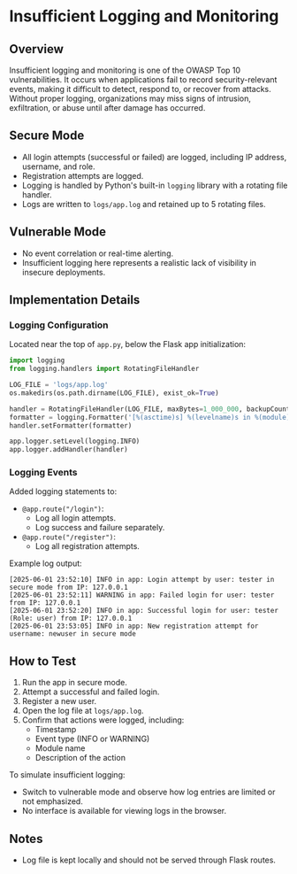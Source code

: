 # Insufficient Logging and Monitoring

## Overview

Insufficient logging and monitoring is one of the OWASP Top 10 vulnerabilities. It occurs when applications fail to record security-relevant events, making it difficult to detect, respond to, or recover from attacks. Without proper logging, organizations may miss signs of intrusion, exfiltration, or abuse until after damage has occurred.

## Secure Mode

- All login attempts (successful or failed) are logged, including IP address, username, and role.
- Registration attempts are logged.
- Logging is handled by Python's built-in `logging` library with a rotating file handler.
- Logs are written to `logs/app.log` and retained up to 5 rotating files.

## Vulnerable Mode

- No event correlation or real-time alerting.
- Insufficient logging here represents a realistic lack of visibility in insecure deployments.

## Implementation Details

### Logging Configuration

Located near the top of `app.py`, below the Flask app initialization:

```python
import logging
from logging.handlers import RotatingFileHandler

LOG_FILE = 'logs/app.log'
os.makedirs(os.path.dirname(LOG_FILE), exist_ok=True)

handler = RotatingFileHandler(LOG_FILE, maxBytes=1_000_000, backupCount=5)
formatter = logging.Formatter('[%(asctime)s] %(levelname)s in %(module)s: %(message)s')
handler.setFormatter(formatter)

app.logger.setLevel(logging.INFO)
app.logger.addHandler(handler)
```

### Logging Events

Added logging statements to:
- `@app.route("/login")`:
  - Log all login attempts.
  - Log success and failure separately.
- `@app.route("/register")`:
  - Log all registration attempts.

Example log output:
```
[2025-06-01 23:52:10] INFO in app: Login attempt by user: tester in secure mode from IP: 127.0.0.1
[2025-06-01 23:52:11] WARNING in app: Failed login for user: tester from IP: 127.0.0.1
[2025-06-01 23:52:20] INFO in app: Successful login for user: tester (Role: user) from IP: 127.0.0.1
[2025-06-01 23:53:05] INFO in app: New registration attempt for username: newuser in secure mode
```

## How to Test

1. Run the app in secure mode.
2. Attempt a successful and failed login.
3. Register a new user.
4. Open the log file at `logs/app.log`.
5. Confirm that actions were logged, including:
   - Timestamp
   - Event type (INFO or WARNING)
   - Module name
   - Description of the action

To simulate insufficient logging:
- Switch to vulnerable mode and observe how log entries are limited or not emphasized.
- No interface is available for viewing logs in the browser.

## Notes

- Log file is kept locally and should not be served through Flask routes.